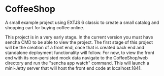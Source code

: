 # CoffeeShop
A small example project using EXTJS 6 classic to create a small catalog and shopping cart for buying coffee online.

This project is in a very early stage. In the current version you must have sencha CMD to be able to view the project.
The first stage of this project will be the creation of a front end, once that is created back end and standalone deployment
functionality will follow. For now, to view the front end with its non-persisted mock data navigate to the CoffeeShop/web directory
and run the "sencha app watch" command. This will launch a mini-Jetty server that will host the front end code at localhost:1841.
